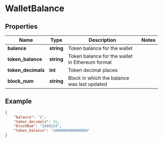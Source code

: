 # WalletBalance

## Properties
Name | Type | Description | Notes
------------ | ------------- | ------------- | -------------
**balance** | **string** | Token balance for the wallet | 
**token_balance** | **string** | Token balance for the wallet in Ethereum format | 
**token_decimals** | **int** | Token decimal places | 
**block_num** | **string** | Block in which the balance was last updated | 

## Example

```json
{
    "balance": "1",
    "token_decimals": 15,
    "blockNum": "1698324",
    "token_balance": "1000000000000000"
}
```